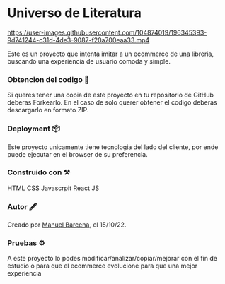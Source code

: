 # Universo de Literatura 



https://user-images.githubusercontent.com/104874019/196345393-9d741244-c31d-4de3-9087-f20a700eaa33.mp4



Este es un proyecto que intenta imitar a un ecommerce de una libreria, buscando una experiencia de usuario comoda y simple.



### Obtencion del codigo 📜

Si queres tener una copia de este proyecto en tu repositorio de GitHub deberas Forkearlo.
En el caso de solo querer obtener el codigo deberas descargarlo en formato ZIP.



### Deployment 📦

Este proyecto unicamente tiene tecnologia del lado del cliente, por ende puede ejecutar en el browser de su preferencia.



### Construido con ⚒

HTML
CSS
Javascrpit
React JS



### Autor 🖋 

Creado por [Manuel Barcena](https://github.com/Barcena-Manuel), el 15/10/22.



### Pruebas ⚙

A este proyecto lo podes modificar/analizar/copiar/mejorar con el fin de estudio o para que el ecommerce evolucione para que una mejor experiencia 

